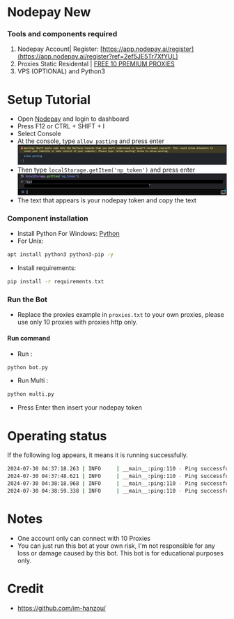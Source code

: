 # Nodepay New
### Tools and components required
1. Nodepay Account| Register: [https://app.nodepay.ai/register](https://app.nodepay.ai/register?ref=2ef5JE5Tr7XfYUL)
2. Proxies Static Residental | [FREE 10 PREMIUM PROXIES](https://www.webshare.io/?referral_code=gbny3acbph42)
3. VPS (OPTIONAL) and Python3
# Setup Tutorial
- Open [Nodepay](https://app.nodepay.ai/register?ref=2ef5JE5Tr7XfYUL) and login to dashboard
- Press F12 or CTRL + SHIFT + I
- Select Console
- At the console, type ```allow pasting``` and press enter
![0001](https://github.com/im-hanzou/getgrass_bot/blob/main/pasting.JPG)
- Then type ``localStorage.getItem('np_token')`` and press enter
![0002](https://github.com/im-hanzou/getgrass_bot/blob/main/nodepaytoken.png)
- The text that appears is your nodepay token and copy the text
### Component installation
- Install Python For Windows: [Python](https://www.python.org/ftp/python/3.13.0/python-3.13.0-amd64.exe)
- For Unix:
```bash
apt install python3 python3-pip -y
```
- Install requirements: 
```bash
pip install -r requirements.txt
```
### Run the Bot
- Replace the proxies example in ```proxies.txt``` to your own proxies, please use only 10 proxies with proxies http only.
#### Run command
- Run :
```bash
python bot.py
```
- Run Multi :
```bash
python multi.py
```
- Press Enter then insert your nodepay token
# Operating status
If the following log appears, it means it is running successfully.
```bash
2024-07-30 04:37:18.263 | INFO     | __main__:ping:110 - Ping successful: {'success': True, 'code': 0, 'msg': 'Success', 'data': {'ip_score': 88}}
2024-07-30 04:37:48.621 | INFO     | __main__:ping:110 - Ping successful: {'success': True, 'code': 0, 'msg': 'Success', 'data': {'ip_score': 90}}
2024-07-30 04:38:18.968 | INFO     | __main__:ping:110 - Ping successful: {'success': True, 'code': 0, 'msg': 'Success', 'data': {'ip_score': 94}}
2024-07-30 04:38:59.338 | INFO     | __main__:ping:110 - Ping successful: {'success': True, 'code': 0, 'msg': 'Success', 'data': {'ip_score': 98}}
```
# Notes
- One account only can connect with 10 Proxies
- You can just run this bot at your own risk, I'm not responsible for any loss or damage caused by this bot. This bot is for educational purposes only.

# Credit
- https://github.com/im-hanzou/
